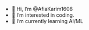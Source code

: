 - 👋 Hi, I’m @AfiaKarim1608
- 👀 I’m interested in coding.
- 🌱 I’m currently learning AI/ML


<!---
AfiaKarim1608/AfiaKarim1608 is a ✨ special ✨ repository because its `README.md` (this file) appears on your GitHub profile.
You can click the Preview link to take a look at your changes.
--->

